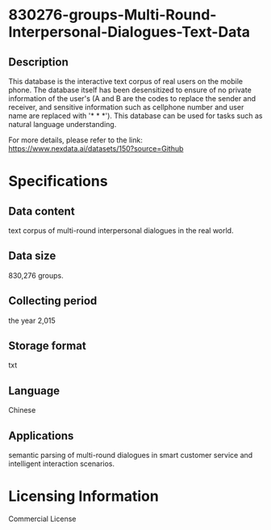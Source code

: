 # 830276-groups-Multi-Round-Interpersonal-Dialogues-Text-Data

## Description
This database is the interactive text corpus of real users on the mobile phone. The database itself has been desensitized to ensure of no private information of the user's (A and B are the codes to replace the sender and receiver, and sensitive information such as cellphone number and user name are replaced with '* * *'). This database can be used for tasks such as natural language understanding.

For more details, please refer to the link: https://www.nexdata.ai/datasets/150?source=Github


# Specifications
## Data content
text corpus of multi-round interpersonal dialogues in the real world.
## Data size
830,276 groups.
## Collecting period
the year 2,015
## Storage format
txt
## Language
Chinese
## Applications
semantic parsing of multi-round dialogues in smart customer service and intelligent interaction scenarios.

# Licensing Information
Commercial License
